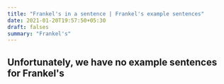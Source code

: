 ```yaml
---
title: "Frankel's in a sentence | Frankel's example sentences"
date: 2021-01-20T19:57:50+05:30
draft: falses
summary: "Frankel's"
---
```

## Unfortunately, we have no example sentences for Frankel's                 
